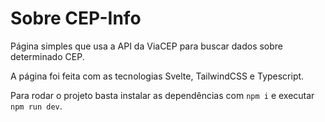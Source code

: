 # Sobre CEP-Info

Página simples que usa a API da ViaCEP para buscar dados sobre determinado CEP.<br>

A página foi feita com as tecnologias Svelte, TailwindCSS e Typescript.<br>

Para rodar o projeto basta instalar as dependências com `npm i` e executar `npm run dev`.
